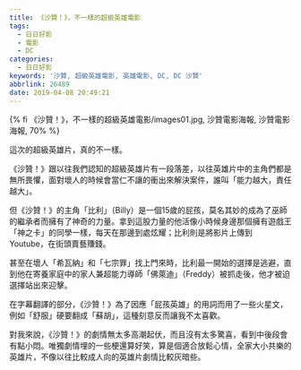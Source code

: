 ```yaml
---
title: 《沙贊！》，不一樣的超級英雄電影
tags:
  - 日日好影
  - 電影
  - DC
categories:
  - 日日好影
keywords: '沙贊, 超級英雄電影, 英雄電影, DC, DC 沙贊'
abbrlink: 26489
date: 2019-04-08 20:49:21
---
```


{% fi 《沙贊！》，不一樣的超級英雄電影/images01.jpg, 沙贊電影海報, 沙贊電影海報, 70% %}

這次的超級英雄片，真的不一樣。

《沙贊！》跟以往我們認知的超級英雄片有一段落差，以往英雄片中的主角們都是無所畏懼，面對壞人的時候會當仁不讓的衝出來解決案件，誰叫「能力越大，責任越大」。

<!--more-->

但《沙贊！》的主角「比利」（Billy）是一個15歲的屁孩，莫名其妙的成為了巫師的繼承者而擁有了神奇的力量。拿到這股力量的他活像小時候身邊那個擁有遊戲王「神之卡」的同學一樣，每天在那邊到處炫耀；比利則是將影片上傳到 Youtube，在街頭賣藝賺錢。

甚至在壞人「希瓦納」和「七宗罪」找上門來時，比利最一開始的選擇是逃避，直到他在寄養家庭中的家人兼超能力導師「佛萊迪」（Freddy）被抓走後，他才被迫選擇站出來迎擊。

在字幕翻譯的部分，《沙贊！》為了因應「屁孩英雄」的用詞而用了一些火星文，例如「舒服」硬要翻成「蘇胡」，這種刻意反而讓我不太喜歡。

對我來說，《沙贊！》的劇情無太多高潮起伏，而且沒有太多驚喜，看到中後段會有點小悶。唯獨劇情埋的一些梗還算好笑，算是個適合放鬆心情，全家大小共樂的英雄片，不像以往比較成人向的英雄片劇情比較灰暗些。